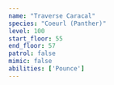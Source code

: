 ```yaml
---
name: "Traverse Caracal"
species: "Coeurl (Panther)"
level: 100
start_floor: 55
end_floor: 57
patrol: false
mimic: false
abilities: ['Pounce']
---
```


